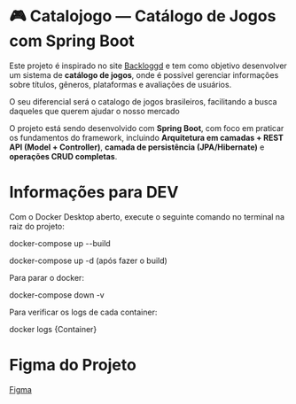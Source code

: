 # 🎮 Catalojogo — Catálogo de Jogos com Spring Boot

Este projeto é inspirado no site [Backloggd](https://backloggd.com/) e tem como objetivo desenvolver um sistema de **catálogo de jogos**, onde é possível gerenciar informações sobre títulos, gêneros, plataformas e avaliações de usuários.

O seu diferencial será o catalogo de jogos brasileiros, facilitando a busca daqueles que querem ajudar o nosso mercado

O projeto está sendo desenvolvido com **Spring Boot**, com foco em praticar os fundamentos do framework, incluindo **Arquitetura em camadas + REST API (Model + Controller)**, **camada de persistência (JPA/Hibernate)** e **operações CRUD completas**.




# Informações para DEV

Com o Docker Desktop aberto, execute o seguinte comando no terminal na raiz do projeto:

docker-compose up --build

docker-compose up -d (após fazer o build)


Para parar o docker:

docker-compose down -v

Para verificar os logs de cada container:

docker logs {Container}

# Figma do Projeto 

[Figma](https://www.figma.com/design/BZu9nbBK7w7LhygD4caJ9c/CatalogoJogos?t=0MHUXJfzxyXmVBVc-0)
